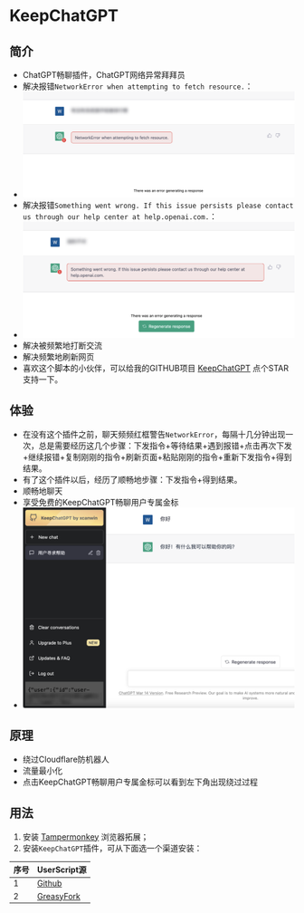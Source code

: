# KeepChatGPT

## 简介

- ChatGPT畅聊插件，ChatGPT网络异常拜拜员
- 解决报错```NetworkError when attempting to fetch resource.```：
- <img src="./assets/network_error.png" width="750"></img>
- 解决报错```Something went wrong. If this issue persists please contact us through our help center at help.openai.com.```：
- <img src="./assets/somthing_wrong.png" width="750"></img>
- 解决被频繁地打断交流
- 解决频繁地刷新网页
- 喜欢这个脚本的小伙伴，可以给我的GITHUB项目 [KeepChatGPT](https://github.com/xcanwin/KeepChatGPT/) 点个STAR支持一下。

## 体验

- 在没有这个插件之前，聊天频频红框警告```NetworkError```，每隔十几分钟出现一次，总是需要经历这几个步骤：下发指令+等待结果+遇到报错+点击再次下发+继续报错+复制刚刚的指令+刷新页面+粘贴刚刚的指令+重新下发指令+得到结果。
- 有了这个插件以后，经历了顺畅地步骤：下发指令+得到结果。
- 顺畅地聊天
- 享受免费的KeepChatGPT畅聊用户专属金标
- <img src="./assets/head.png" width="750"></img>

## 原理

- 绕过Cloudflare防机器人
- 流量最小化
- 点击KeepChatGPT畅聊用户专属金标可以看到左下角出现绕过过程

## 用法

1. 安装 [Tampermonkey](https://www.tampermonkey.net/) 浏览器拓展；
2. 安装```KeepChatGPT```插件，可从下面选一个渠道安装：

| 序号 | UserScript源 |
| --- | --- |
| 1 | [Github](https://raw.githubusercontent.com/xcanwin/KeepChatGPT/main/KeepChatGPT.user.js) |
| 2 | [GreasyFork](https://greasyfork.org/zh-CN/scripts/462804-keepchatgpt) |
